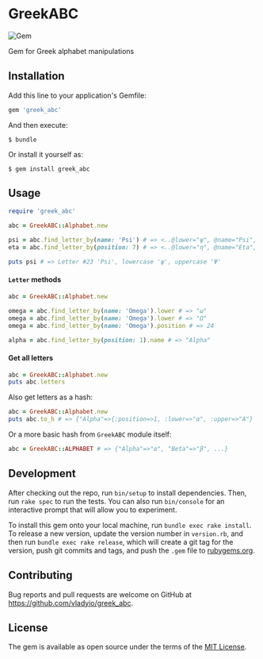 # GreekABC

![Gem](https://img.shields.io/gem/v/greek_abc.svg?color=rgb%28100%2C%20180%2C%200%29&label=gem%20version)

Gem for Greek alphabet manipulations

## Installation

Add this line to your application's Gemfile:

```ruby
gem 'greek_abc'
```

And then execute:

    $ bundle

Or install it yourself as:

    $ gem install greek_abc

## Usage

```ruby
require 'greek_abc'

abc = GreekABC::Alphabet.new

psi = abc.find_letter_by(name: 'Psi') # => <..@lower="ψ", @name="Psi", @position=23, @upper="Ψ">
eta = abc.find_letter_by(position: 7) # => <..@lower="η", @name="Eta", @position=7, @upper="Η">

puts psi # => Letter #23 'Psi', lowercase 'ψ', uppercase 'Ψ'
```

#### `Letter` methods

```ruby
abc = GreekABC::Alphabet.new

omega = abc.find_letter_by(name: 'Omega').lower # => "ω"
omega = abc.find_letter_by(name: 'Omega').lower # => "Ω"
omega = abc.find_letter_by(name: 'Omega').position # => 24

alpha = abc.find_letter_by(position: 1).name # => "Alpha"
```

#### Get all letters

```ruby
abc = GreekABC::Alphabet.new
puts abc.letters
```

Also get letters as a hash:

```ruby
abc = GreekABC::Alphabet.new
puts abc.to_h # => {"Alpha"=>{:position=>1, :lower=>"α", :upper=>"Α"}
```

Or a more basic hash from `GreekABC` module itself:

```ruby
abc = GreekABC::ALPHABET # => {"Alpha"=>"α", "Beta"=>"β", ...}
```

## Development

After checking out the repo, run `bin/setup` to install dependencies. Then, run `rake spec` to run the tests. You can also run `bin/console` for an interactive prompt that will allow you to experiment.

To install this gem onto your local machine, run `bundle exec rake install`. To release a new version, update the version number in `version.rb`, and then run `bundle exec rake release`, which will create a git tag for the version, push git commits and tags, and push the `.gem` file to [rubygems.org](https://rubygems.org).

## Contributing

Bug reports and pull requests are welcome on GitHub at https://github.com/vladyio/greek_abc.

## License

The gem is available as open source under the terms of the [MIT License](https://opensource.org/licenses/MIT).
